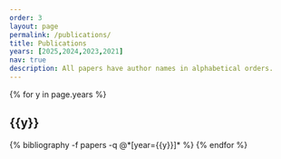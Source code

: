 ```yaml
---
order: 3
layout: page
permalink: /publications/
title: Publications
years: [2025,2024,2023,2021]
nav: true
description: All papers have author names in alphabetical orders.
---
```


<div class="publications">

{% for y in page.years %}
  <h2 class="year">{{y}}</h2>
  {% bibliography -f papers -q @*[year={{y}}]* %}
{% endfor %}

</div>
